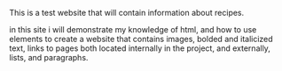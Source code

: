 This is a test website that will contain information about recipes.

in this site i will demonstrate my knowledge of html, and how to use
elements to create a website that contains images, bolded and italicized text,
links to pages both located internally in the project, and externally, lists,
and paragraphs. 